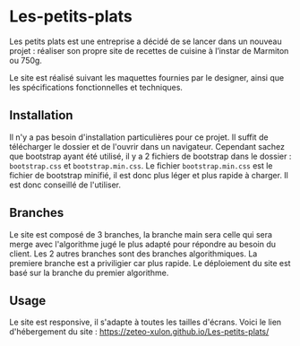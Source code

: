 # Les-petits-plats

Les petits plats est une entreprise a décidé de se lancer dans un nouveau projet : réaliser son propre site de recettes de cuisine à l’instar de Marmiton ou
750g.

Le site est réalisé suivant les maquettes fournies par le designer, ainsi que les spécifications fonctionnelles et techniques.

## Installation

Il n'y a pas besoin d'installation particulières pour ce projet. Il suffit de télécharger le dossier et de l'ouvrir dans un navigateur. Cependant sachez que bootstrap ayant été utilisé, il y a 2 fichiers de bootstrap dans le dossier : `bootstrap.css` et `bootstrap.min.css`. Le fichier `bootstrap.min.css` est le fichier de bootstrap minifié, il est donc plus léger et plus rapide à charger. Il est donc conseillé de l'utiliser.

## Branches

Le site est composé de 3 branches, la branche main sera celle qui sera merge avec l'algorithme jugé le plus adapté pour répondre au besoin du client. Les 2 autres branches sont des branches algorithmiques. La premiere branche est a priviligier car plus rapide.
Le déploiement du site est basé sur la branche du premier algorithme.

## Usage

Le site est responsive, il s'adapte à toutes les tailles d'écrans.
Voici le lien d'hébergement du site : https://zeteo-xulon.github.io/Les-petits-plats/

